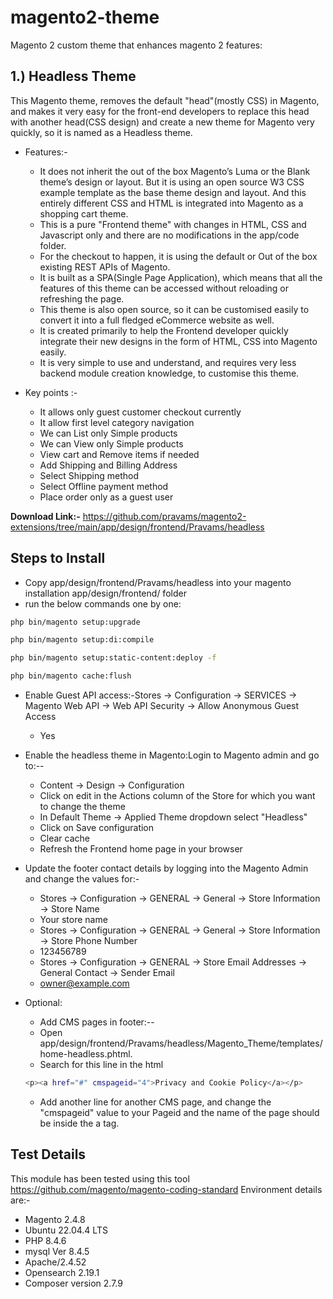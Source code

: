 # magento2-theme
Magento 2 custom theme that enhances magento 2 features:

## 1.) Headless Theme

This Magento theme, removes the default "head"(mostly CSS) in Magento, and makes it very easy for the front-end developers to replace this head with another head(CSS design) and create a new theme for Magento very quickly, so it is named as a Headless theme.

* Features:-

    * It does not inherit the out of the box Magento’s Luma or the Blank theme’s design or layout. But it is using an open source W3 CSS example template as the base theme design and layout. And this entirely different CSS and HTML is integrated into Magento as a shopping cart theme.
    * This is a pure "Frontend theme" with changes in HTML, CSS and Javascript only and there are no modifications in the app/code folder.
    * For the checkout to happen, it is using the default or Out of the box existing REST APIs of Magento.
    * It is built as a SPA(Single Page Application), which means that all the features of this theme can be accessed without reloading or refreshing the page.
    * This theme is also open source, so it can be customised easily to convert it into a full fledged eCommerce website as well.
    * It is created primarily to help the Frontend developer quickly integrate their new designs in the form of HTML, CSS into Magento easily.
    * It is very simple to use and understand, and requires very less backend module creation knowledge, to customise this theme.
 
* Key points :-
    * It allows only guest customer checkout currently
    * It allow first level category navigation
    * We can List only Simple products
    * We can View only Simple products
    * View cart and Remove items if needed
    * Add Shipping and Billing Address 
    * Select Shipping method
    * Select Offline payment method
    * Place order only as a guest user


**Download Link:-** <https://github.com/pravams/magento2-extensions/tree/main/app/design/frontend/Pravams/headless>

## Steps to Install

* Copy app/design/frontend/Pravams/headless into your magento installation app/design/frontend/ folder
* run the below commands one by one:
```bash
php bin/magento setup:upgrade
```
```bash
php bin/magento setup:di:compile
```
```bash
php bin/magento setup:static-content:deploy -f
```
```bash
php bin/magento cache:flush
```

* Enable Guest API access:-Stores -> Configuration -> SERVICES -> Magento Web API -> Web API Security -> Allow Anonymous Guest Access
    * Yes
* Enable the headless theme in Magento:Login to Magento admin and go to:--
    * Content -> Design -> Configuration 
    * Click on edit in the Actions column of the Store for which you want to change the theme
    * In Default Theme -> Applied Theme dropdown select "Headless"
    * Click on Save configuration
    * Clear cache 
    * Refresh the Frontend home page in your browser
* Update the footer contact details by logging into the Magento Admin and change the values for:-
    * Stores -> Configuration -> GENERAL -> General -> Store Information -> Store Name
    * Your store name
    * Stores -> Configuration -> GENERAL -> General -> Store Information -> Store Phone Number
    * 123456789
    * Stores -> Configuration -> GENERAL -> Store Email Addresses -> General Contact -> Sender Email
    * owner@example.com

* Optional: 
    * Add CMS pages in footer:-- 
    * Open app/design/frontend/Pravams/headless/Magento_Theme/templates/home-headless.phtml. 
    * Search for this line in the html 
    ```bash
    <p><a href="#" cmspageid="4">Privacy and Cookie Policy</a></p>
    ```
    * Add another line for another CMS page, and change the "cmspageid" value to your Pageid and the name of the page should be inside the a tag.



## Test Details
This module has been tested using this tool <https://github.com/magento/magento-coding-standard>
Environment details are:-
* Magento 2.4.8
* Ubuntu 22.04.4 LTS
* PHP 8.4.6
* mysql Ver 8.4.5
* Apache/2.4.52
* Opensearch 2.19.1
* Composer version 2.7.9



